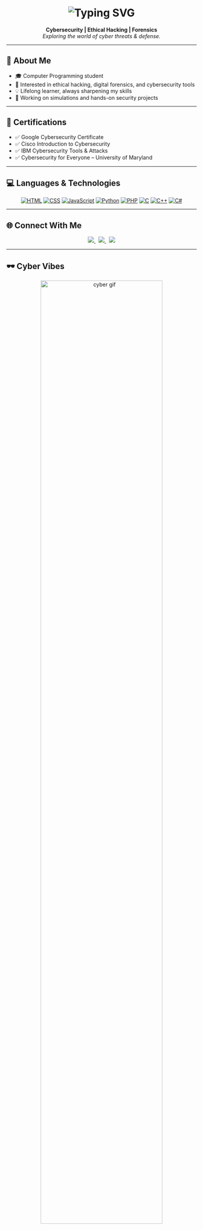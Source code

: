 <h1 align="center">
  <img src="https://readme-typing-svg.herokuapp.com?font=Fira+Code&size=30&duration=4000&pause=1000&center=true&vCenter=true&width=600&lines=Hi+%F0%9F%91%8B%2C+I'm+Enes+Yavuzarslan;Cybersecurity+Enthusiast;Developer+%7C+Student;Always+Learning+%E2%9C%94" alt="Typing SVG" />
</h1>

<p align="center">
  <b>Cybersecurity | Ethical Hacking | Forensics</b><br>
  <i>Exploring the world of cyber threats & defense.</i>
</p>

---

## 🧠 About Me

- 🎓 Computer Programming student
- 🔐 Interested in ethical hacking, digital forensics, and cybersecurity tools
- 💡 Lifelong learner, always sharpening my skills
- 📌 Working on simulations and hands-on security projects

---

## 🧾 Certifications

- ✅ Google Cybersecurity Certificate  
- ✅ Cisco Introduction to Cybersecurity  
- ✅ IBM Cybersecurity Tools & Attacks  
- ✅ Cybersecurity for Everyone – University of Maryland

---

## 💻 Languages & Technologies

<p align="center">
  <a href="https://developer.mozilla.org/en-US/docs/Web/HTML" target="_blank"><img src="https://skillicons.dev/icons?i=html" alt="HTML" /></a>
  <a href="https://developer.mozilla.org/en-US/docs/Web/CSS" target="_blank"><img src="https://skillicons.dev/icons?i=css" alt="CSS" /></a>
  <a href="https://www.javascript.com/" target="_blank"><img src="https://skillicons.dev/icons?i=js" alt="JavaScript" /></a>
  <a href="https://www.python.org/" target="_blank"><img src="https://skillicons.dev/icons?i=python" alt="Python" /></a>
  <a href="https://www.php.net/" target="_blank"><img src="https://skillicons.dev/icons?i=php" alt="PHP" /></a>
  <a href="https://en.wikipedia.org/wiki/C_(programming_language)" target="_blank"><img src="https://skillicons.dev/icons?i=c" alt="C" /></a>
  <a href="https://isocpp.org/" target="_blank"><img src="https://skillicons.dev/icons?i=cpp" alt="C++" /></a>
  <a href="https://learn.microsoft.com/en-us/dotnet/csharp/" target="_blank"><img src="https://skillicons.dev/icons?i=cs" alt="C#" /></a>
</p>

---

## 🌐 Connect With Me

<p align="center">
  <a href="https://www.linkedin.com/in/enesyavuzarslan/" target="_blank">
    <img src="https://img.shields.io/badge/LinkedIn-0A66C2?style=flat-square&logo=linkedin&logoColor=white" />
  </a>
  &nbsp;
  <a href="https://github.com/enesyavuzarslannn" target="_blank">
    <img src="https://img.shields.io/badge/GitHub-181717?style=flat-square&logo=github&logoColor=white" />
  </a>
  &nbsp;
  <a href="https://medium.com/@ensyazilim1" target="_blank">
    <img src="https://img.shields.io/badge/Medium-000000?style=flat-square&logo=medium&logoColor=white" />
  </a>
</p>

---

## 🕶️ Cyber Vibes

<p align="center">
  <img src="https://media.giphy.com/media/yoJC2A59OCZHs1LXvW/giphy.gif" width="80%" alt="cyber gif" />
</p>
